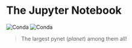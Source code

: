 # The Jupyter Notebook

![Conda](https://img.shields.io/conda/vn/conda-forge/jupyter?label=version&style=flat-square)
![Conda](https://img.shields.io/conda/dn/conda-forge/jupyter?style=flat-square)

> The largest pynet (*planet*) among them all!